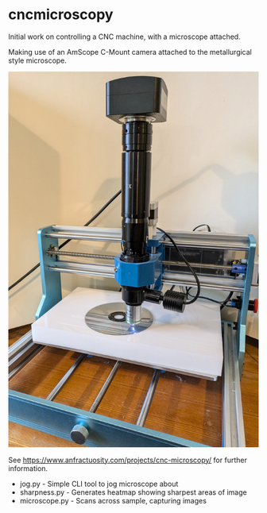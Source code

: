 # cncmicroscopy

Initial work on controlling a CNC machine, with a microscope attached.

Making use of an AmScope C-Mount camera attached to the metallurgical style microscope.

![CNC microscope](photos/cncscope.jpg)

See https://www.anfractuosity.com/projects/cnc-microscopy/ for further information.

* jog.py - Simple CLI tool to jog microscope about
* sharpness.py - Generates heatmap showing sharpest areas of image
* microscope.py - Scans across sample, capturing images
